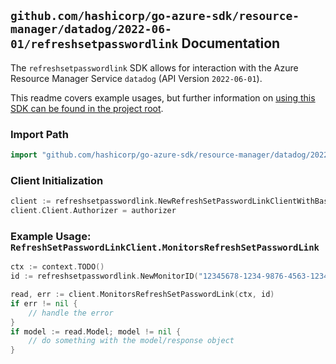 
## `github.com/hashicorp/go-azure-sdk/resource-manager/datadog/2022-06-01/refreshsetpasswordlink` Documentation

The `refreshsetpasswordlink` SDK allows for interaction with the Azure Resource Manager Service `datadog` (API Version `2022-06-01`).

This readme covers example usages, but further information on [using this SDK can be found in the project root](https://github.com/hashicorp/go-azure-sdk/tree/main/docs).

### Import Path

```go
import "github.com/hashicorp/go-azure-sdk/resource-manager/datadog/2022-06-01/refreshsetpasswordlink"
```


### Client Initialization

```go
client := refreshsetpasswordlink.NewRefreshSetPasswordLinkClientWithBaseURI("https://management.azure.com")
client.Client.Authorizer = authorizer
```


### Example Usage: `RefreshSetPasswordLinkClient.MonitorsRefreshSetPasswordLink`

```go
ctx := context.TODO()
id := refreshsetpasswordlink.NewMonitorID("12345678-1234-9876-4563-123456789012", "example-resource-group", "monitorValue")

read, err := client.MonitorsRefreshSetPasswordLink(ctx, id)
if err != nil {
	// handle the error
}
if model := read.Model; model != nil {
	// do something with the model/response object
}
```
